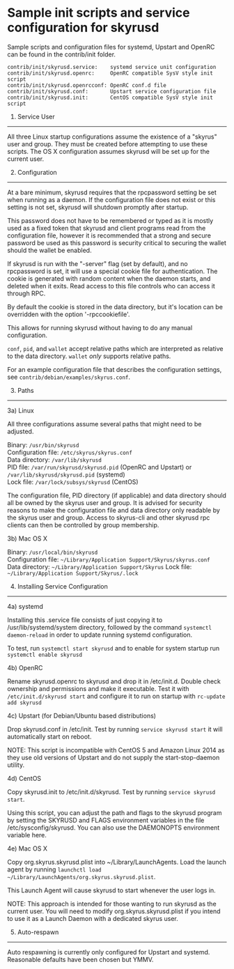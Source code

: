 Sample init scripts and service configuration for skyrusd
==========================================================

Sample scripts and configuration files for systemd, Upstart and OpenRC
can be found in the contrib/init folder.

    contrib/init/skyrusd.service:    systemd service unit configuration
    contrib/init/skyrusd.openrc:     OpenRC compatible SysV style init script
    contrib/init/skyrusd.openrcconf: OpenRC conf.d file
    contrib/init/skyrusd.conf:       Upstart service configuration file
    contrib/init/skyrusd.init:       CentOS compatible SysV style init script

1. Service User
---------------------------------

All three Linux startup configurations assume the existence of a "skyrus" user
and group.  They must be created before attempting to use these scripts.
The OS X configuration assumes skyrusd will be set up for the current user.

2. Configuration
---------------------------------

At a bare minimum, skyrusd requires that the rpcpassword setting be set
when running as a daemon.  If the configuration file does not exist or this
setting is not set, skyrusd will shutdown promptly after startup.

This password does not have to be remembered or typed as it is mostly used
as a fixed token that skyrusd and client programs read from the configuration
file, however it is recommended that a strong and secure password be used
as this password is security critical to securing the wallet should the
wallet be enabled.

If skyrusd is run with the "-server" flag (set by default), and no rpcpassword is set,
it will use a special cookie file for authentication. The cookie is generated with random
content when the daemon starts, and deleted when it exits. Read access to this file
controls who can access it through RPC.

By default the cookie is stored in the data directory, but it's location can be overridden
with the option '-rpccookiefile'.

This allows for running skyrusd without having to do any manual configuration.

`conf`, `pid`, and `wallet` accept relative paths which are interpreted as
relative to the data directory. `wallet` *only* supports relative paths.

For an example configuration file that describes the configuration settings,
see `contrib/debian/examples/skyrus.conf`.

3. Paths
---------------------------------

3a) Linux

All three configurations assume several paths that might need to be adjusted.

Binary:              `/usr/bin/skyrusd`  
Configuration file:  `/etc/skyrus/skyrus.conf`  
Data directory:      `/var/lib/skyrusd`  
PID file:            `/var/run/skyrusd/skyrusd.pid` (OpenRC and Upstart) or `/var/lib/skyrusd/skyrusd.pid` (systemd)  
Lock file:           `/var/lock/subsys/skyrusd` (CentOS)  

The configuration file, PID directory (if applicable) and data directory
should all be owned by the skyrus user and group.  It is advised for security
reasons to make the configuration file and data directory only readable by the
skyrus user and group.  Access to skyrus-cli and other skyrusd rpc clients
can then be controlled by group membership.

3b) Mac OS X

Binary:              `/usr/local/bin/skyrusd`  
Configuration file:  `~/Library/Application Support/Skyrus/skyrus.conf`  
Data directory:      `~/Library/Application Support/Skyrus`
Lock file:           `~/Library/Application Support/Skyrus/.lock`

4. Installing Service Configuration
-----------------------------------

4a) systemd

Installing this .service file consists of just copying it to
/usr/lib/systemd/system directory, followed by the command
`systemctl daemon-reload` in order to update running systemd configuration.

To test, run `systemctl start skyrusd` and to enable for system startup run
`systemctl enable skyrusd`

4b) OpenRC

Rename skyrusd.openrc to skyrusd and drop it in /etc/init.d.  Double
check ownership and permissions and make it executable.  Test it with
`/etc/init.d/skyrusd start` and configure it to run on startup with
`rc-update add skyrusd`

4c) Upstart (for Debian/Ubuntu based distributions)

Drop skyrusd.conf in /etc/init.  Test by running `service skyrusd start`
it will automatically start on reboot.

NOTE: This script is incompatible with CentOS 5 and Amazon Linux 2014 as they
use old versions of Upstart and do not supply the start-stop-daemon utility.

4d) CentOS

Copy skyrusd.init to /etc/init.d/skyrusd. Test by running `service skyrusd start`.

Using this script, you can adjust the path and flags to the skyrusd program by
setting the SKYRUSD and FLAGS environment variables in the file
/etc/sysconfig/skyrusd. You can also use the DAEMONOPTS environment variable here.

4e) Mac OS X

Copy org.skyrus.skyrusd.plist into ~/Library/LaunchAgents. Load the launch agent by
running `launchctl load ~/Library/LaunchAgents/org.skyrus.skyrusd.plist`.

This Launch Agent will cause skyrusd to start whenever the user logs in.

NOTE: This approach is intended for those wanting to run skyrusd as the current user.
You will need to modify org.skyrus.skyrusd.plist if you intend to use it as a
Launch Daemon with a dedicated skyrus user.

5. Auto-respawn
-----------------------------------

Auto respawning is currently only configured for Upstart and systemd.
Reasonable defaults have been chosen but YMMV.
